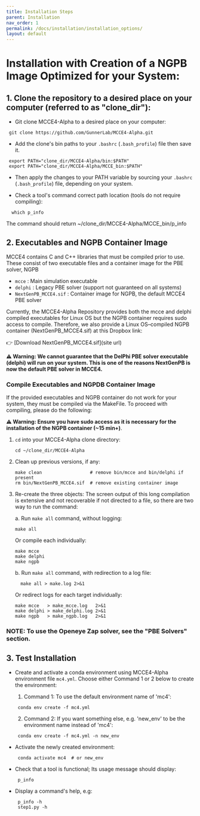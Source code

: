 ```yaml
---
title: Installation Steps
parent: Installation
nav_order: 1
permalink: /docs/installation/installation_options/
layout: default
---
```


# Installation with Creation of a NGPB Image Optimized for your System:

## 1. Clone the repository to a desired place on your computer (referred to as "clone_dir"):
  * Git clone MCCE4-Alpha to a desired place on your computer:
  ```
   git clone https://github.com/GunnerLab/MCCE4-Alpha.git
  ```
 
  * Add the clone's bin paths to your `.bashrc` (`.bash_profile`) file then save it.
  ```
   export PATH="clone_dir/MCCE4-Alpha/bin:$PATH"
   export PATH="clone_dir/MCCE4-Alpha/MCCE_bin:$PATH"
  ```

  * Then apply the changes to your PATH variable by sourcing your `.bashrc` (`.bash_profile`) file, depending on your system.

  * Check a tool's command correct path location (tools do not require compiling):
  ```
    which p_info
  ```
  The command should return ~/clone_dir/MCCE4-Alpha/MCCE_bin/p_info




## 2. Executables and NGPB Container Image
MCCE4 contains C and C++ libraries that must be compiled prior to use. These consist of two executable files and a container image for the PBE solver, NGPB
- `mcce`                  : Main simulation executable
- `delphi`                : Legacy PBE solver (support not guaranteed on all systems)
- `NextGenPB_MCCE4.sif`   : Container image for NGPB, the default MCCE4 PBE solver

Currently, the MCCE4-Alpha Repository provides both the mcce and delphi compiled executables for Linux OS but the NGPB container requires sudo access to compile. Therefore, we also provide a Linux OS–compiled NGPB container (NextGenPB_MCCE4.sif) at this Dropbox link:

👉 [Download NextGenPB_MCCE4.sif](site url)

**⚠️ Warning: We cannot guarantee that the DelPhi PBE solver executable (delphi) will run on your system. This is one of the reasons NextGenPB is now the default PBE solver in MCCE4.**

### Compile Executables and NGPDB Container Image
If the provided executables and NGPB container do not work for your system, they must be compiled via the MakeFile.
To proceed with compiling, please do the following:

**⚠️ Warning: Ensure you have sudo access as it is necessary for the installation of the NGPB container (~15 min+)**.

1. `cd` into your MCCE4-Alpha clone directory:
   ```
   cd ~/clone_dir/MCCE4-Alpha
   ```
  
2. Clean up previous versions, if any:
   ```
   make clean                  # remove bin/mcce and bin/delphi if present
   rm bin/NextGenPB_MCCE4.sif  # remove existing container image
   ```
  
3. Re-create the three objects: The screen output of this long compilation is extensive and not recoverable if not directed to a file, so there are
   two way to run the command:

   a. Run `make all` command, without logging:
   ```
   make all
   ```
   Or compile each individually:
   ```
   make mcce
   make delphi
   make ngpb
   ```

   b. Run `make all` command, with redirection to a log file:
   ```
     make all > make.log 2>&1
   ```
   Or redirect logs for each target individually:
   ```
   make mcce   > make_mcce.log   2>&1
   make delphi > make_delphi.log 2>&1
   make ngpb   > make_ngpb.log   2>&1
   ```

### __NOTE:__ To use the Openeye Zap solver, see the "PBE Solvers" section.

## 3. Test Installation
  * Create and activate a conda environment using MCCE4-Alpha environment file `mc4.yml`. Choose either Command 1 or 2 below to create the environment:
    1. Command 1: To use the default environment name of 'mc4':
    ```
     conda env create -f mc4.yml
    ```
    2. Command 2: If you want something else, e.g. 'new_env' to be the environment name instead of 'mc4':
    ```
     conda env create -f mc4.yml -n new_env
    ```

  * Activate the newly created environment:
    ```
     conda activate mc4  # or new_env
    ```

  * Check that a tool is functional; Its usage message should display:
    ```
     p_info
    ```

  * Display a command's help, e.g:
    ```
     p_info -h
     step1.py -h
    ```

